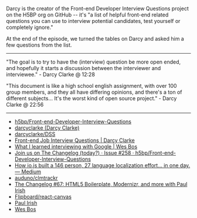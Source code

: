 Darcy is the creator of the Front-end Developer Interview Questions project on the H5BP org on GitHub -- it's "a list of helpful front-end related questions you can use to interview potential candidates, test yourself or completely ignore."

At the end of the episode, we turned the tables on Darcy and asked him a few questions from the list.

---

"The goal is to try to have the (interview) question be more open ended, and hopefully it starts a discussion between the interviewer and interviewee."  - Darcy Clarke @ 12:28

"This document is like a high school english assignment, with over 100 group members, and they all have differing opinions, and there's a ton of different subjects... It's the worst kind of open source project." - Darcy Clarke @ 22:56

---

* [h5bp/Front-end-Developer-Interview-Questions](https://github.com/h5bp/Front-end-Developer-Interview-Questions)
* [darcyclarke (Darcy Clarke)](https://github.com/darcyclarke)
* [darcyclarke/DSS](https://github.com/darcyclarke/DSS)
* [Front-end Job Interview Questions | Darcy Clarke](http://darcyclarke.me/development/front-end-job-interview-questions/)
* [What I learned interviewing with Google | Wes Bos](http://wesbos.com/interviewing-with-google/)
* [Join us on The Changelog (today?) · Issue #258 · h5bp/Front-end-Developer-Interview-Questions](https://github.com/h5bp/Front-end-Developer-Interview-Questions/issues/258#issuecomment-74318117)
* [How io.js built a 146 person, 27 language localization effort… in one day. — Medium](https://medium.com/@mikeal/how-io-js-built-a-146-person-27-language-localization-effort-in-one-day-65e5b1c49a62)
* [auduno/clmtrackr](https://github.com/auduno/clmtrackr)
* [The Changelog #67: HTML5 Boilerplate, Modernizr, and more with Paul Irish](https://changelog.com/podcast/67)
* [Flipboard/react-canvas](https://github.com/Flipboard/react-canvas)
* [Paul Irish](http://www.paulirish.com/)
* [Wes Bos](http://wesbos.com/)